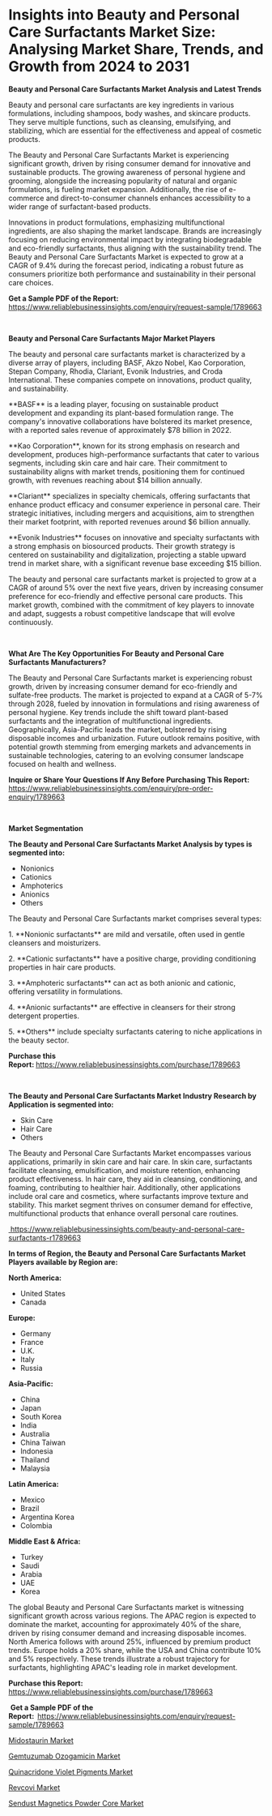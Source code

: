 <p><h1>Insights into Beauty and Personal Care Surfactants Market Size: Analysing Market Share, Trends, and Growth from 2024 to 2031</h1></p><p><strong>Beauty and Personal Care Surfactants Market Analysis and Latest Trends</strong></p>
<p><p>Beauty and personal care surfactants are key ingredients in various formulations, including shampoos, body washes, and skincare products. They serve multiple functions, such as cleansing, emulsifying, and stabilizing, which are essential for the effectiveness and appeal of cosmetic products. </p><p>The Beauty and Personal Care Surfactants Market is experiencing significant growth, driven by rising consumer demand for innovative and sustainable products. The growing awareness of personal hygiene and grooming, alongside the increasing popularity of natural and organic formulations, is fueling market expansion. Additionally, the rise of e-commerce and direct-to-consumer channels enhances accessibility to a wider range of surfactant-based products. </p><p>Innovations in product formulations, emphasizing multifunctional ingredients, are also shaping the market landscape. Brands are increasingly focusing on reducing environmental impact by integrating biodegradable and eco-friendly surfactants, thus aligning with the sustainability trend. The Beauty and Personal Care Surfactants Market is expected to grow at a CAGR of 9.4% during the forecast period, indicating a robust future as consumers prioritize both performance and sustainability in their personal care choices.</p></p>
<p><strong>Get a Sample PDF of the Report:&nbsp;</strong> <a href="https://www.reliablebusinessinsights.com/enquiry/request-sample/1789663?utm_campaign=75&utm_medium=2&utm_source=Github&utm_content=ia&utm_term=20122024&utm_id=beauty-and-personal-care-surfactants">https://www.reliablebusinessinsights.com/enquiry/request-sample/1789663</a></p>
<p>&nbsp;</p>
<p><strong>Beauty and Personal Care Surfactants Major Market Players</strong></p>
<p><p>The beauty and personal care surfactants market is characterized by a diverse array of players, including BASF, Akzo Nobel, Kao Corporation, Stepan Company, Rhodia, Clariant, Evonik Industries, and Croda International. These companies compete on innovations, product quality, and sustainability.</p><p>**BASF** is a leading player, focusing on sustainable product development and expanding its plant-based formulation range. The company's innovative collaborations have bolstered its market presence, with a reported sales revenue of approximately $78 billion in 2022.</p><p>**Kao Corporation**, known for its strong emphasis on research and development, produces high-performance surfactants that cater to various segments, including skin care and hair care. Their commitment to sustainability aligns with market trends, positioning them for continued growth, with revenues reaching about $14 billion annually.</p><p>**Clariant** specializes in specialty chemicals, offering surfactants that enhance product efficacy and consumer experience in personal care. Their strategic initiatives, including mergers and acquisitions, aim to strengthen their market footprint, with reported revenues around $6 billion annually.</p><p>**Evonik Industries** focuses on innovative and specialty surfactants with a strong emphasis on biosourced products. Their growth strategy is centered on sustainability and digitalization, projecting a stable upward trend in market share, with a significant revenue base exceeding $15 billion.</p><p>The beauty and personal care surfactants market is projected to grow at a CAGR of around 5% over the next five years, driven by increasing consumer preference for eco-friendly and effective personal care products. This market growth, combined with the commitment of key players to innovate and adapt, suggests a robust competitive landscape that will evolve continuously.</p></p>
<p>&nbsp;</p>
<p><strong>What Are The Key Opportunities For Beauty and Personal Care Surfactants Manufacturers?</strong></p>
<p><p>The Beauty and Personal Care Surfactants market is experiencing robust growth, driven by increasing consumer demand for eco-friendly and sulfate-free products. The market is projected to expand at a CAGR of 5-7% through 2028, fueled by innovation in formulations and rising awareness of personal hygiene. Key trends include the shift toward plant-based surfactants and the integration of multifunctional ingredients. Geographically, Asia-Pacific leads the market, bolstered by rising disposable incomes and urbanization. Future outlook remains positive, with potential growth stemming from emerging markets and advancements in sustainable technologies, catering to an evolving consumer landscape focused on health and wellness.</p></p>
<p><strong>Inquire or Share Your Questions If Any Before Purchasing This Report:</strong> <a href="https://www.reliablebusinessinsights.com/enquiry/pre-order-enquiry/1789663?utm_campaign=75&utm_medium=2&utm_source=Github&utm_content=ia&utm_term=20122024&utm_id=beauty-and-personal-care-surfactants">https://www.reliablebusinessinsights.com/enquiry/pre-order-enquiry/1789663</a></p>
<p>&nbsp;</p>
<p><strong>Market Segmentation</strong></p>
<p><strong>The Beauty and Personal Care Surfactants Market Analysis by types is segmented into:</strong></p>
<p><ul><li>Nonionics</li><li>Cationics</li><li>Amphoterics</li><li>Anionics</li><li>Others</li></ul></p>
<p><p>The Beauty and Personal Care Surfactants market comprises several types: </p><p>1. **Nonionic surfactants** are mild and versatile, often used in gentle cleansers and moisturizers.  </p><p>2. **Cationic surfactants** have a positive charge, providing conditioning properties in hair care products.  </p><p>3. **Amphoteric surfactants** can act as both anionic and cationic, offering versatility in formulations.  </p><p>4. **Anionic surfactants** are effective in cleansers for their strong detergent properties.  </p><p>5. **Others** include specialty surfactants catering to niche applications in the beauty sector.</p></p>
<p><strong>Purchase this Report:&nbsp;</strong><a href="https://www.reliablebusinessinsights.com/purchase/1789663?utm_campaign=75&utm_medium=2&utm_source=Github&utm_content=ia&utm_term=20122024&utm_id=beauty-and-personal-care-surfactants">https://www.reliablebusinessinsights.com/purchase/1789663</a></p>
<p>&nbsp;</p>
<p><strong>The Beauty and Personal Care Surfactants Market Industry Research by Application is segmented into:</strong></p>
<p><ul><li>Skin Care</li><li>Hair Care</li><li>Others</li></ul></p>
<p><p>The Beauty and Personal Care Surfactants Market encompasses various applications, primarily in skin care and hair care. In skin care, surfactants facilitate cleansing, emulsification, and moisture retention, enhancing product effectiveness. In hair care, they aid in cleansing, conditioning, and foaming, contributing to healthier hair. Additionally, other applications include oral care and cosmetics, where surfactants improve texture and stability. This market segment thrives on consumer demand for effective, multifunctional products that enhance overall personal care routines.</p></p>
<p><a href="https://www.reliablebusinessinsights.com/beauty-and-personal-care-surfactants-r1789663?utm_campaign=75&utm_medium=2&utm_source=Github&utm_content=ia&utm_term=20122024&utm_id=beauty-and-personal-care-surfactants">&nbsp;https://www.reliablebusinessinsights.com/beauty-and-personal-care-surfactants-r1789663</a></p>
<p><strong>In terms of Region, the Beauty and Personal Care Surfactants Market Players available by Region are:</strong></p>
<p>
    <p> <strong> North America: </strong>
        <ul>
            <li>United States</li>
            <li>Canada</li>
        </ul>
        </p> 
    <p> <strong> Europe: </strong>
        <ul>
            <li>Germany</li>
            <li>France</li>
            <li>U.K.</li>
            <li>Italy</li>
            <li>Russia</li>
        </ul>
        </p> 
    <p> <strong> Asia-Pacific: </strong>
        <ul>
            <li>China</li>
            <li>Japan</li>
            <li>South Korea</li>
            <li>India</li>
            <li>Australia</li>
            <li>China Taiwan</li>
            <li>Indonesia</li>
            <li>Thailand</li>
            <li>Malaysia</li>
        </ul>
        </p> 
    <p> <strong> Latin America: </strong>
        <ul>
            <li>Mexico</li>
            <li>Brazil</li>
            <li>Argentina Korea</li>
            <li>Colombia</li>
        </ul>
        </p> 
    <p> <strong> Middle East & Africa: </strong>
        <ul>
            <li>Turkey</li>
            <li>Saudi</li>
            <li>Arabia</li>
            <li>UAE</li>
            <li>Korea</li>
        </ul>
    </p>
    </p>
<p><p>The global Beauty and Personal Care Surfactants market is witnessing significant growth across various regions. The APAC region is expected to dominate the market, accounting for approximately 40% of the share, driven by rising consumer demand and increasing disposable incomes. North America follows with around 25%, influenced by premium product trends. Europe holds a 20% share, while the USA and China contribute 10% and 5% respectively. These trends illustrate a robust trajectory for surfactants, highlighting APAC's leading role in market development.</p></p>
<p><strong>Purchase this Report: </strong><a href="https://www.reliablebusinessinsights.com/purchase/1789663?utm_campaign=75&utm_medium=2&utm_source=Github&utm_content=ia&utm_term=20122024&utm_id=beauty-and-personal-care-surfactants">https://www.reliablebusinessinsights.com/purchase/1789663</a></p>
<p>&nbsp;<strong>Get a Sample PDF of the Report:&nbsp;&nbsp;</strong><a href="https://www.reliablebusinessinsights.com/enquiry/request-sample/1789663?utm_campaign=75&utm_medium=2&utm_source=Github&utm_content=ia&utm_term=20122024&utm_id=beauty-and-personal-care-surfactants">https://www.reliablebusinessinsights.com/enquiry/request-sample/1789663</a></p>
<p><strong></strong></p>
<p><p><a href="https://www.linkedin.com/pulse/decoding-midostaurin-market-signals-growth-algorithms-2024-2031-tqtze?utm_campaign=75&utm_medium=2&utm_source=Github&utm_content=ia&utm_term=20122024&utm_id=beauty-and-personal-care-surfactants">Midostaurin Market</a></p><p><a href="https://www.linkedin.com/pulse/gemtuzumab-ozogamicin-market-growth-forecast-7-cagr-from-4x5ee?utm_campaign=75&utm_medium=2&utm_source=Github&utm_content=ia&utm_term=20122024&utm_id=beauty-and-personal-care-surfactants">Gemtuzumab Ozogamicin Market</a></p><p><a href="https://github.com/donnettaletizia/Market-Research-Report-List-1/blob/main/quinacridone-violet-pigments-market.md?utm_campaign=75&utm_medium=2&utm_source=Github&utm_content=ia&utm_term=20122024&utm_id=beauty-and-personal-care-surfactants">Quinacridone Violet Pigments Market</a></p><p><a href="https://www.linkedin.com/pulse/comprehensive-study-revcovi-market-size-dynamics-projected-quxef?utm_campaign=75&utm_medium=2&utm_source=Github&utm_content=ia&utm_term=20122024&utm_id=beauty-and-personal-care-surfactants">Revcovi Market</a></p><p><a href="https://github.com/demyanglennie65/Market-Research-Report-List-1/blob/main/sendust-magnetics-powder-core-market.md?utm_campaign=75&utm_medium=2&utm_source=Github&utm_content=ia&utm_term=20122024&utm_id=beauty-and-personal-care-surfactants">Sendust Magnetics Powder Core Market</a></p></p>